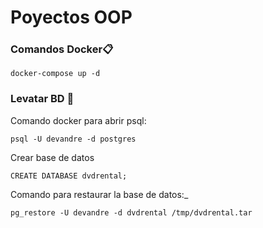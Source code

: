 # Poyectos OOP

### Comandos Docker📋

```
docker-compose up -d
```

### Levatar BD 🔧

Comando docker para abrir psql:

```
psql -U devandre -d postgres
```

Crear base de datos

```
CREATE DATABASE dvdrental;
```

Comando para restaurar la base de datos:_

```
pg_restore -U devandre -d dvdrental /tmp/dvdrental.tar
```
